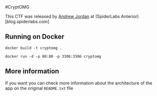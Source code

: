 #CryptOMG

This CTF was released by [Andrew Jordan](AJordan@trustwave.com) at (SpiderLabs Anterior)[blog.spiderlabs.com]

## Running on Docker

    docker build -t cryptomg .

    docker run -d -p 80:80 -p 3306:3306 cryptomg

## More information

If you want you can check more information about the architecture of the app on the original `README.txt` file

